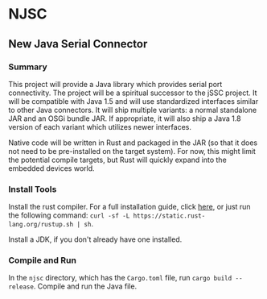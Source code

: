 # NJSC
## New Java Serial Connector

### Summary

This project will provide a Java library which provides serial port connectivity. The project will be a spiritual
successor to the jSSC project. It will be compatible with Java 1.5 and will use standardized interfaces similar to other
Java connectors. It will ship multiple variants: a normal standalone JAR and an OSGi bundle JAR. If appropriate, it will
also ship a Java 1.8 version of each variant which utilizes newer interfaces.

Native code will be written in Rust and packaged in the JAR (so that it does not need to be pre-installed on the target
system). For now, this might limit the potential compile targets, but Rust will quickly expand into the embedded devices
world.

### Install Tools

Install the rust compiler. For a full installation guide, click [here](https://doc.rust-lang.org/stable/book/installing-rust.html),
or just run the following command: `curl -sf -L https://static.rust-lang.org/rustup.sh | sh`.

Install a JDK, if you don't already have one installed.

### Compile and Run

In the `njsc` directory, which has the `Cargo.toml` file, run `cargo build --release`. Compile and run the Java file.